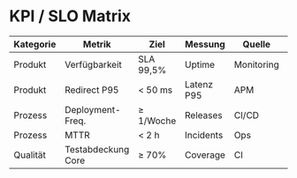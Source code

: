 # KPI / SLO Matrix

| Kategorie | Metrik | Ziel | Messung | Quelle | Intervall |
|-----------|-------|------|---------|--------|-----------|
| Produkt   | Verfügbarkeit | SLA 99,5% | Uptime | Monitoring | täglich |
| Produkt   | Redirect P95 | < 50 ms | Latenz P95 | APM | täglich |
| Prozess   | Deployment-Freq. | ≥ 1/Woche | Releases | CI/CD | wöchentlich |
| Prozess   | MTTR | < 2 h | Incidents | Ops | monatlich |
| Qualität  | Testabdeckung Core | ≥ 70% | Coverage | CI | pro Build |
